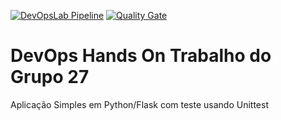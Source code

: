 [![DevOpsLab Pipeline](https://github.com/davepeixoto/grupo27/actions/workflows/pipeline.yml/badge.svg)](https://github.com/davepeixoto/grupo27/actions/workflows/pipeline.yml)  [![Quality Gate](https://sonarcloud.io/api/project_badges/measure?project=davepeixoto_grupo27&metric=alert_status)](https://sonarcloud.io/dashboard?id=davepeixoto_grupo27)

# DevOps Hands On Trabalho do Grupo 27
Aplicação Simples em Python/Flask com teste usando Unittest
